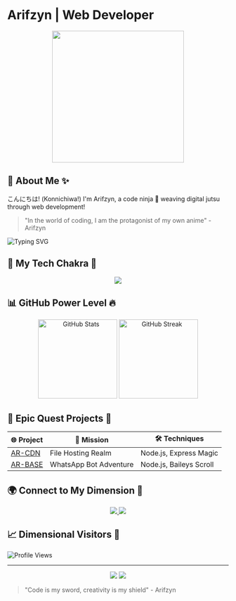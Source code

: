# Arifzyn | Web Developer

<p align="center">
  <img src="https://media.giphy.com/media/YOUR_ANIME_GIF_HERE/giphy.gif" width="300">
</p>

## 💫 About Me ✨

こんにちは! (Konnichiwa!) I'm Arifzyn, a code ninja 🥷 weaving digital jutsu through web development! 

> "In the world of coding, I am the protagonist of my own anime" - Arifzyn

![Typing SVG](https://readme-typing-svg.demolab.com?font=Orbitron&weight=600&size=22&duration=4000&pause=500&color=00BFFF&center=true&vCenter=true&width=600&lines=Back-end+Developer+%F0%9F%92%BB;Front-end+Explorer+%F0%9F%8C%90;System+Programming+Wizard+%E2%9C%A8;DevOps+Sensei+%F0%9F%94%A7)

## 🔧 My Tech Chakra 🌈

<p align="center">
  <img src="https://skillicons.dev/icons?i=js,ts,nodejs,react,docker,git" />
</p>

## 📊 GitHub Power Level 🔥

<p align="center">
  <img src="https://github-readme-stats.vercel.app/api?username=Arifzyn19&theme=dark&show_icons=true&include_all_commits=true" alt="GitHub Stats" height="180"/>
  <img src="https://github-readme-streak-stats.herokuapp.com/?user=Arifzyn19&theme=dark" alt="GitHub Streak" height="180"/>
</p>

## 🚀 Epic Quest Projects 🌠

| 🌐 Project | 📜 Mission | 🛠️ Techniques |
|-----------|------------|----------------|
| [AR-CDN](https://github.com/Arifzyn19/AR-CDN) | File Hosting Realm | Node.js, Express Magic |
| [AR-BASE](https://github.com/Arifzyn19/AR-BASE) | WhatsApp Bot Adventure | Node.js, Baileys Scroll |

## 🌍 Connect to My Dimension 🌈

<p align="center">
  <a href="https://youtube.com/@arifzxa19">
    <img src="https://img.shields.io/badge/YouTube-Anime%20Channel-red?style=for-the-badge&logo=youtube" />
  </a>
  <a href="https://arifzyn.tech">
    <img src="https://img.shields.io/badge/Personal%20Realm-black?style=for-the-badge&logo=about.me" />
  </a>
</p>

## 📈 Dimensional Visitors 👀

![Profile Views](https://komarev.com/ghpvc/?username=Arifzyn19&color=blueviolet)

---

<p align="center">
  <img src="https://forthebadge.com/images/badges/built-with-love.svg" />
  <img src="https://forthebadge.com/images/badges/powered-by-coffee.svg" />
</p>

> "Code is my sword, creativity is my shield" - Arifzyn
